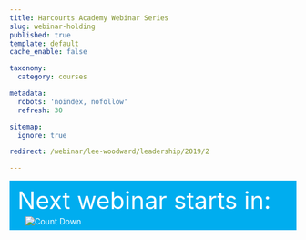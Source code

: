```yaml
---
title: Harcourts Academy Webinar Series
slug: webinar-holding
published: true
template: default
cache_enable: false

taxonomy:
  category: courses

metadata:
  robots: 'noindex, nofollow'
  refresh: 30

sitemap:
  ignore: true

redirect: /webinar/lee-woodward/leadership/2019/2

---
```




<div class="g-grid pure-g-r" style="color: white; background-color: #00adef; padding: 1em 1em 0 1em;">
  <div class="size-1-1 pure-u-md-3-5">
    <div style="font-size: 3em; line-height:1em;">Next webinar starts in:</div>
  </div>
  <div class="size-1-1 pure-u-md-2-5">
      <img src="https://gen.sendtric.com/countdown/7gprszp26n" alt="Count Down" class="transparent" style="padding: .5em 1em;">
  </div>
</div>
